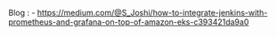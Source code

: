 Blog : - https://medium.com/@S_Joshi/how-to-integrate-jenkins-with-prometheus-and-grafana-on-top-of-amazon-eks-c393421da9a0
